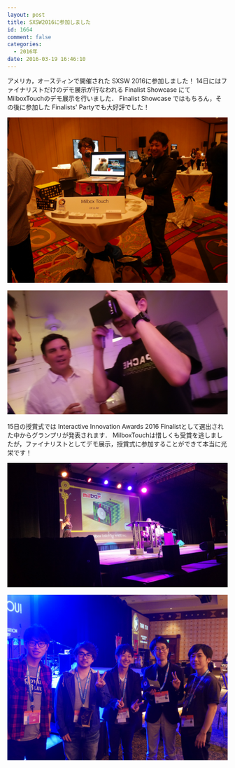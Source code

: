 ```yaml
---
layout: post
title: SXSW2016に参加しました
id: 1664
comment: false
categories:
  - 2016年
date: 2016-03-19 16:46:10
---
```


アメリカ，オースティンで開催された SXSW 2016に参加しました！
14日にはファイナリストだけのデモ展示が行なわれる Finalist Showcase にて MilboxTouchのデモ展示を行いました．
Finalist Showcase ではもちろん，その後に参加した Finalists' Partyでも大好評でした！

![P1290810](/wp-content/uploads/2016/03/P1290810.jpg)

![20160314_195658](/wp-content/uploads/2016/03/20160314_195658.jpg)

15日の授賞式では Interactive Innovation Awards 2016 Finalistとして選出された中からグランプリが発表されます．
MilboxTouchは惜しくも受賞を逃しましたが，ファイナリストとしてデモ展示，授賞式に参加することができて本当に光栄です！

![20160315_202738](/wp-content/uploads/2016/03/20160315_202738.jpg)

![P1290951](/wp-content/uploads/2016/03/P1290951.jpg)
